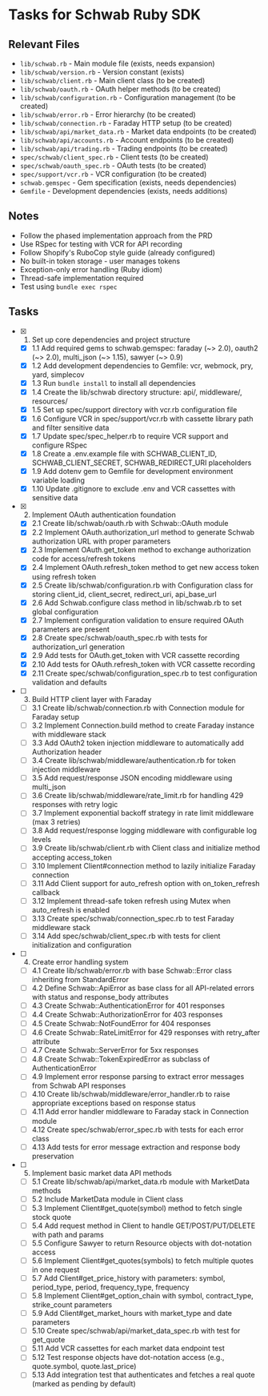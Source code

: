 # Tasks for Schwab Ruby SDK

## Relevant Files

- `lib/schwab.rb` - Main module file (exists, needs expansion)
- `lib/schwab/version.rb` - Version constant (exists)
- `lib/schwab/client.rb` - Main client class (to be created)
- `lib/schwab/oauth.rb` - OAuth helper methods (to be created)
- `lib/schwab/configuration.rb` - Configuration management (to be created)
- `lib/schwab/error.rb` - Error hierarchy (to be created)
- `lib/schwab/connection.rb` - Faraday HTTP setup (to be created)
- `lib/schwab/api/market_data.rb` - Market data endpoints (to be created)
- `lib/schwab/api/accounts.rb` - Account endpoints (to be created)
- `lib/schwab/api/trading.rb` - Trading endpoints (to be created)
- `spec/schwab/client_spec.rb` - Client tests (to be created)
- `spec/schwab/oauth_spec.rb` - OAuth tests (to be created)
- `spec/support/vcr.rb` - VCR configuration (to be created)
- `schwab.gemspec` - Gem specification (exists, needs dependencies)
- `Gemfile` - Development dependencies (exists, needs additions)

## Notes

- Follow the phased implementation approach from the PRD
- Use RSpec for testing with VCR for API recording
- Follow Shopify's RuboCop style guide (already configured)
- No built-in token storage - user manages tokens
- Exception-only error handling (Ruby idiom)
- Thread-safe implementation required
- Test using `bundle exec rspec`

## Tasks

- [x] 1. Set up core dependencies and project structure
  - [x] 1.1 Add required gems to schwab.gemspec: faraday (~> 2.0), oauth2 (~> 2.0), multi_json (~> 1.15), sawyer (~> 0.9)
  - [x] 1.2 Add development dependencies to Gemfile: vcr, webmock, pry, yard, simplecov
  - [x] 1.3 Run `bundle install` to install all dependencies
  - [x] 1.4 Create the lib/schwab directory structure: api/, middleware/, resources/
  - [x] 1.5 Set up spec/support directory with vcr.rb configuration file
  - [x] 1.6 Configure VCR in spec/support/vcr.rb with cassette library path and filter sensitive data
  - [x] 1.7 Update spec/spec_helper.rb to require VCR support and configure RSpec
  - [x] 1.8 Create a .env.example file with SCHWAB_CLIENT_ID, SCHWAB_CLIENT_SECRET, SCHWAB_REDIRECT_URI placeholders
  - [x] 1.9 Add dotenv gem to Gemfile for development environment variable loading
  - [x] 1.10 Update .gitignore to exclude .env and VCR cassettes with sensitive data

- [x] 2. Implement OAuth authentication foundation
  - [x] 2.1 Create lib/schwab/oauth.rb with Schwab::OAuth module
  - [x] 2.2 Implement OAuth.authorization_url method to generate Schwab authorization URL with proper parameters
  - [x] 2.3 Implement OAuth.get_token method to exchange authorization code for access/refresh tokens
  - [x] 2.4 Implement OAuth.refresh_token method to get new access token using refresh token
  - [x] 2.5 Create lib/schwab/configuration.rb with Configuration class for storing client_id, client_secret, redirect_uri, api_base_url
  - [x] 2.6 Add Schwab.configure class method in lib/schwab.rb to set global configuration
  - [x] 2.7 Implement configuration validation to ensure required OAuth parameters are present
  - [x] 2.8 Create spec/schwab/oauth_spec.rb with tests for authorization_url generation
  - [x] 2.9 Add tests for OAuth.get_token with VCR cassette recording
  - [x] 2.10 Add tests for OAuth.refresh_token with VCR cassette recording
  - [x] 2.11 Create spec/schwab/configuration_spec.rb to test configuration validation and defaults

- [ ] 3. Build HTTP client layer with Faraday
  - [ ] 3.1 Create lib/schwab/connection.rb with Connection module for Faraday setup
  - [ ] 3.2 Implement Connection.build method to create Faraday instance with middleware stack
  - [ ] 3.3 Add OAuth2 token injection middleware to automatically add Authorization header
  - [ ] 3.4 Create lib/schwab/middleware/authentication.rb for token injection middleware
  - [ ] 3.5 Add request/response JSON encoding middleware using multi_json
  - [ ] 3.6 Create lib/schwab/middleware/rate_limit.rb for handling 429 responses with retry logic
  - [ ] 3.7 Implement exponential backoff strategy in rate limit middleware (max 3 retries)
  - [ ] 3.8 Add request/response logging middleware with configurable log levels
  - [ ] 3.9 Create lib/schwab/client.rb with Client class and initialize method accepting access_token
  - [ ] 3.10 Implement Client#connection method to lazily initialize Faraday connection
  - [ ] 3.11 Add Client support for auto_refresh option with on_token_refresh callback
  - [ ] 3.12 Implement thread-safe token refresh using Mutex when auto_refresh is enabled
  - [ ] 3.13 Create spec/schwab/connection_spec.rb to test Faraday middleware stack
  - [ ] 3.14 Add spec/schwab/client_spec.rb with tests for client initialization and configuration

- [ ] 4. Create error handling system
  - [ ] 4.1 Create lib/schwab/error.rb with base Schwab::Error class inheriting from StandardError
  - [ ] 4.2 Define Schwab::ApiError as base class for all API-related errors with status and response_body attributes
  - [ ] 4.3 Create Schwab::AuthenticationError for 401 responses
  - [ ] 4.4 Create Schwab::AuthorizationError for 403 responses
  - [ ] 4.5 Create Schwab::NotFoundError for 404 responses
  - [ ] 4.6 Create Schwab::RateLimitError for 429 responses with retry_after attribute
  - [ ] 4.7 Create Schwab::ServerError for 5xx responses
  - [ ] 4.8 Create Schwab::TokenExpiredError as subclass of AuthenticationError
  - [ ] 4.9 Implement error response parsing to extract error messages from Schwab API responses
  - [ ] 4.10 Create lib/schwab/middleware/error_handler.rb to raise appropriate exceptions based on response status
  - [ ] 4.11 Add error handler middleware to Faraday stack in Connection module
  - [ ] 4.12 Create spec/schwab/error_spec.rb with tests for each error class
  - [ ] 4.13 Add tests for error message extraction and response body preservation

- [ ] 5. Implement basic market data API methods
  - [ ] 5.1 Create lib/schwab/api/market_data.rb module with MarketData methods
  - [ ] 5.2 Include MarketData module in Client class
  - [ ] 5.3 Implement Client#get_quote(symbol) method to fetch single stock quote
  - [ ] 5.4 Add request method in Client to handle GET/POST/PUT/DELETE with path and params
  - [ ] 5.5 Configure Sawyer to return Resource objects with dot-notation access
  - [ ] 5.6 Implement Client#get_quotes(symbols) to fetch multiple quotes in one request
  - [ ] 5.7 Add Client#get_price_history with parameters: symbol, period_type, period, frequency_type, frequency
  - [ ] 5.8 Implement Client#get_option_chain with symbol, contract_type, strike_count parameters
  - [ ] 5.9 Add Client#get_market_hours with market_type and date parameters
  - [ ] 5.10 Create spec/schwab/api/market_data_spec.rb with test for get_quote
  - [ ] 5.11 Add VCR cassettes for each market data endpoint test
  - [ ] 5.12 Test response objects have dot-notation access (e.g., quote.symbol, quote.last_price)
  - [ ] 5.13 Add integration test that authenticates and fetches a real quote (marked as pending by default)